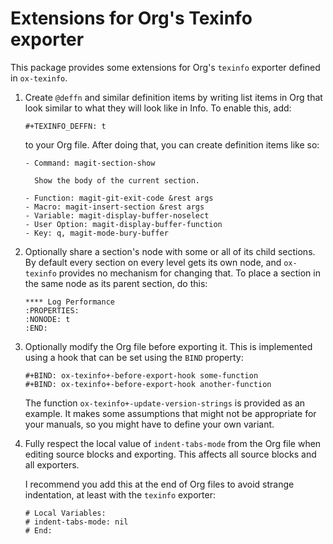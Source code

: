 Extensions for Org's Texinfo exporter
=====================================

This package provides some extensions for Org's `texinfo` exporter
defined in `ox-texinfo`.

1. Create `@deffn` and similar definition items by writing list
   items in Org that look similar to what they will look like in
   Info.  To enable this, add:

   ```
   #+TEXINFO_DEFFN: t
   ```

   to your Org file.  After doing that, you can create definition
   items like so:

   ```
   - Command: magit-section-show

     Show the body of the current section.

   - Function: magit-git-exit-code &rest args
   - Macro: magit-insert-section &rest args
   - Variable: magit-display-buffer-noselect
   - User Option: magit-display-buffer-function
   - Key: q, magit-mode-bury-buffer
   ```

2. Optionally share a section's node with some or all of its child
   sections.  By default every section on every level gets its own
   node, and `ox-texinfo` provides no mechanism for changing that.
   To place a section in the same node as its parent section, do
   this:

   ```
   **** Log Performance
   :PROPERTIES:
   :NONODE: t
   :END:
   ```
  
3. Optionally modify the Org file before exporting it.  This is
   implemented using a hook that can be set using the `BIND`
   property:

   ```
   #+BIND: ox-texinfo+-before-export-hook some-function
   #+BIND: ox-texinfo+-before-export-hook another-function
   ```
   
   The function `ox-texinfo+-update-version-strings` is provided
   as an example.  It makes some assumptions that might not be
   appropriate for your manuals, so you might have to define your
   own variant.

4. Fully respect the local value of `indent-tabs-mode` from the Org
   file when editing source blocks and exporting.  This affects all
   source blocks and all exporters.

   I recommend you add this at the end of Org files to avoid
   strange indentation, at least with the `texinfo` exporter:

   ```
   # Local Variables:
   # indent-tabs-mode: nil
   # End:
   ```
